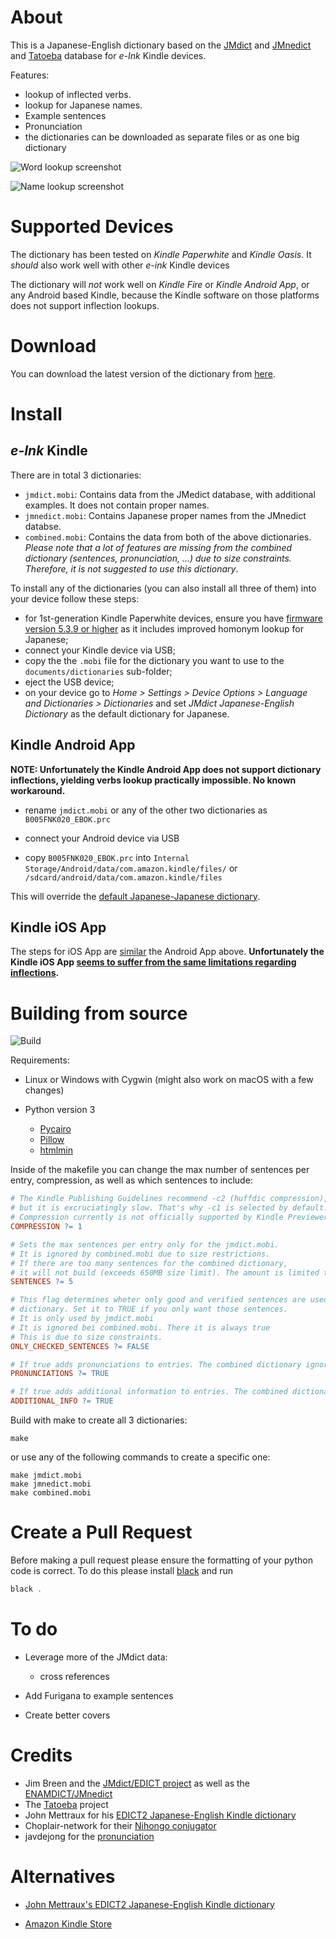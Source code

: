 About
=====

This is a Japanese-English dictionary based on the
[JMdict](http://www.edrdg.org/jmdict/j_jmdict.html) and [JMnedict](https://www.edrdg.org/enamdict/enamdict_doc.html) and [Tatoeba](https://tatoeba.org/) database for
_e-Ink_ Kindle devices.

Features:

* lookup of inflected verbs.
* lookup for Japanese names.
* Example sentences
* Pronunciation
* the dictionaries can be downloaded as separate files or as one big dictionary

<!--
Screenshots were captured inside the Kindle device as explained in
http://blog.blankbaby.com/2012/10/take-a-screenshot-on-a-kindle-paperwhite.html
then processed with ImageMagick's
`mogrify -colorspace gray -level 0%,111.11% -define PNG:compression-level=9`
to look like E-Ink display.
-->
![Word lookup screenshot](screenshots/word.png)

![Name lookup screenshot](screenshots/name.png)

Supported Devices
=================

The dictionary has been tested on _Kindle Paperwhite_ and _Kindle Oasis_.  It _should_ also work
well with other _e-ink_ Kindle devices

The dictionary will *not* work well on _Kindle Fire_ or _Kindle Android App_,
or any Android based Kindle, because the Kindle software on those platforms
does not support inflection lookups.


Download
========

You can download the latest version of the dictionary from
[here](https://github.com/jrfonseca/jmdict-kindle/releases).


Install
=======

_e-Ink_ Kindle
-----------------

There are in total 3 dictionaries:

* `jmdict.mobi`: Contains data from the JMedict database, with additional examples. It does not contain proper names.
* `jmnedict.mobi`: Contains Japanese proper names from the JMnedict databse.
* `combined.mobi`: Contains the data from both of the above dictionaries. _Please note that a lot of features are missing from the combined dictionary (sentences, pronunciation, ...) due to size constraints. Therefore, it is not suggested to use this dictionary_.

To install any of the dictionaries (you can also install all three of them) into your device follow these steps:

* for 1st-generation Kindle Paperwhite devices, ensure you have
  [firmware version 5.3.9 or higher](http://www.amazon.com/gp/help/customer/display.html/ref=hp_left_cn?ie=UTF8&nodeId=201064850) as it includes improved homonym lookup for Japanese;
* connect your Kindle device via USB;
* copy the the `.mobi` file for the dictionary you want to use to the `documents/dictionaries` sub-folder;
* eject the USB device;
* on your device go to
  _Home > Settings > Device Options > Language and Dictionaries > Dictionaries_
  and set _JMdict Japanese-English Dictionary_ as the default dictionary for
  Japanese.

Kindle Android App
------------------

**NOTE: Unfortunately the Kindle Android App does not support dictionary inflections, yielding verbs lookup practically impossible. No known workaround.**

* rename `jmdict.mobi` or any of the other two dictionaries as `B005FNK020_EBOK.prc`

* connect your Android device via USB

* copy `B005FNK020_EBOK.prc` into `Internal Storage/Android/data/com.amazon.kindle/files/` or `/sdcard/android/data/com.amazon.kindle/files`

This will override the
[default Japanese-Japanese dictionary](https://kindle.amazon.com/work/daijisen-x5927-x8f9e-japanese-edition-ebook/B005FNK020/B005FNK020).

Kindle iOS App
------------------

The steps for iOS App are [similar](https://learnoutlive.com/add-german-english-dictionary-to-kindle-on-your-ipad-or-iphone-ios/) the Android App above.  **Unfortunately the Kindle iOS App [seems to suffer from the same limitations regarding inflections](https://github.com/jrfonseca/jmdict-kindle/issues/15).**


Building from source
====================

![Build](https://github.com/jrfonseca/jmdict-kindle/workflows/build/badge.svg?branch=master)

Requirements:

* Linux or Windows with Cygwin (might also work on macOS with a few changes)
* Python version 3

  * [Pycairo](http://www.cairographics.org/pycairo)
  * [Pillow](http://pillow.readthedocs.io/en/latest/)
  * [htmlmin](https://htmlmin.readthedocs.io/en/latest/index.html)

Inside of the makefile you can change the max number of sentences per entry, compression, as well as which sentences to include:

```makefile
# The Kindle Publishing Guidelines recommend -c2 (huffdic compression),
# but it is excruciatingly slow. That's why -c1 is selected by default.
# Compression currently is not officially supported by Kindle Previewer according to the documentation
COMPRESSION ?= 1

# Sets the max sentences per entry only for the jmdict.mobi.
# It is ignored by combined.mobi due to size restrictions.
# If there are too many sentences for the combined dictionary,
# it will not build (exceeds 650MB size limit). The amount is limited to 0 in this makefile for the combined.mobi
SENTENCES ?= 5

# This flag determines wheter only good and verified sentences are used in the
# dictionary. Set it to TRUE if you only want those sentences.
# It is only used by jmdict.mobi
# It is ignored bei combined.mobi. There it is always true
# This is due to size constraints.
ONLY_CHECKED_SENTENCES ?= FALSE

# If true adds pronunciations to entries. The combined dictionary ignores this flag due to size constraints
PRONUNCIATIONS ?= TRUE

# If true adds additional information to entries. The combined dictionary ignores this flag due to size constraints
ADDITIONAL_INFO ?= TRUE
```

Build with make to create all 3 dictionaries:
```
make
```
or use any of the following commands to create a specific one:
```
make jmdict.mobi
make jmnedict.mobi
make combined.mobi
```

Create a Pull Request
=====
Before making a pull request please ensure the formatting of your python code is correct. To do this please install [black](https://pypi.org/project/black/) and run

```powershell
black .
```

To do
=====

* Leverage more of the JMdict data:

  * cross references
* Add Furigana to example sentences
* Create better covers


Credits
=======

* Jim Breen and the [JMdict/EDICT project](http://www.edrdg.org/jmdict/j_jmdict.html) as well as the [ENAMDICT/JMnedict](https://www.edrdg.org/enamdict/enamdict_doc.html)
* The [Tatoeba](https://tatoeba.org/) project
* John Mettraux for his [EDICT2 Japanese-English Kindle dictionary](https://github.com/jmettraux/edict2-kindle)
* Choplair-network for their [Nihongo conjugator](http://www.choplair.org/?Nihongo%20conjugator)
* javdejong for the [pronunciation](https://github.com/javdejong/nhk-pronunciation)


Alternatives
============

* [John Mettraux's EDICT2 Japanese-English Kindle dictionary](https://github.com/jmettraux/edict2-kindle)

* [Amazon Kindle Store](http://www.amazon.com/s/url=search-alias%3Ddigital-text&field-keywords=japanese+english+dictionary)
